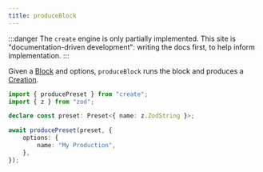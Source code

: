 ```yaml
---
title: produceBlock
---
```


:::danger
The `create` engine is only partially implemented.
This site is "documentation-driven development": writing the docs first, to help inform implementation.
:::

Given a [Block](../concepts/blocks) and options, `produceBlock` runs the block and produces a [Creation](../runtime/creations).

```ts
import { producePreset } from "create";
import { z } from "zod";

declare const preset: Preset<{ name: z.ZodString }>;

await producePreset(preset, {
	options: {
		name: "My Production",
	},
});
```
